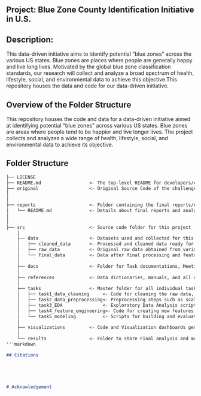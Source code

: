 ## Project: Blue Zone  County Identification Initiative in U.S. 

##  Description:
This data-driven initiative aims to identify potential "blue zones" across the various US states. Blue zones are places where people are generally happy and live long lives. Motivated by the global blue zone classification standards, our research will collect and analyze a broad spectrum of health, lifestyle, social, and environmental data to achieve this objective.This repository houses the data and code for our data-driven initiative.

## Overview of the Folder Structure

This repository houses the code and data for a data-driven initiative aimed at identifying potential "blue zones" across various US states. Blue zones are areas where people tend to be happier and live longer lives. The project collects and analyzes a wide range of health, lifestyle, social, and environmental data to achieve its objective.

## Folder Structure

```markdown
├── LICENSE
├── README.md                  <- The top-level README for developers/collaborators using this project.
├── original                   <- Original Source Code of the challenge hosted by omdena. Can be used as a reference code for the current project goal.
│ 
│
├── reports                    <- Folder containing the final reports/results of this project
│   └── README.md              <- Details about final reports and analysis
│ 
│   
├── src                        <- Source code folder for this project
    │
    ├── data                   <- Datasets used and collected for this project
    │   ├── cleaned_data       <- Processed and cleaned data ready for analysis.
    │   ├── raw_data           <- Original raw data obtained from various sources.
    │   └── final_data         <- Data after final processing and feature engineering.
    │   
    ├── docs                   <- Folder for Task documentations, Meeting Presentations and task Workflow Documents and Diagrams.
    │
    ├── references             <- Data dictionaries, manuals, and all other explanatory references used 
    │
    ├── tasks                  <- Master folder for all individual task folders
    │   ├── task1_data_cleaning     <- Code for cleaning the raw data, handling missing values, and standardizing formats.
    │   ├── task2_data_preprocessing<- Preprocessing steps such as scaling, encoding, and feature transformation.
    │   ├── task3_EDA               <- Exploratory Data Analysis scripts for understanding data distributions, correlations, and visualizations.
    │   ├── task4_feature_engineering<- Code for creating new features based on domain knowledge and insights gained from the data.
    │   └── task5_modeling          <- Scripts for building and evaluating predictive models.
    │
    ├── visualizations         <- Code and Visualization dashboards generated for the project
    │
    └── results                <- Folder to store Final analysis and modelling results and code.
'''markdown

## Citations





# Acknowledgement






